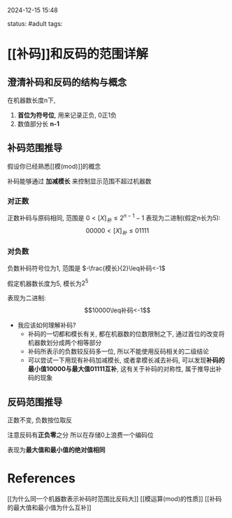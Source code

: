 2024-12-15    15:48

status: #adult 
tags: 


# [[补码]]和反码的范围详解

## 澄清补码和反码的结构与概念

在机器数长度n下, 
1. **首位为符号位**, 用来记录正负, 0正1负
2. 数值部分长 **n-1**


## 补码范围推导
假设你已经熟悉[[模(mod)]]的概念

补码能够通过 **加减模长** 来控制显示范围不超过机器数


### 对正数
正数补码与原码相同, 范围是 $0<[X]_{补}\leq2^{n-1}-1$
表现为二进制(假定n长为5): $$00000<[X]_{补}\leq01111$$
### 对负数
负数补码符号位为1, 
范围是 $-\frac{模长}{2}\leq补码<-1$

假定机器数长度为5, 模长为$2^{5}$

表现为二进制: $$10000\leq补码<-1$$
- 我应该如何理解补码?
	- 补码的一切都和模长有关, 都在机器数的位数限制之下, 通过首位的改变将机器数划分成两个相等部分
	- 补码所表示的负数较反码多一位, 所以不能使用反码相关的二级结论
	- 可以尝试一下用现有补码加减模长, 或者拿模长减去补码, 可以发现**补码的最小值10000与最大值01111互补**, 这有关于补码的对称性, 属于推导出补码的现象
## 反码范围推导

正数不变, 负数按位取反

注意反码有**正负零**之分
所以在存储0上浪费一个编码位

表现为**最大值和最小值的绝对值相同**








# References
[[为什么同一个机器数表示补码时范围比反码大]]
[[模运算(mod)的性质]]
[[补码的最大值和最小值为什么互补]]